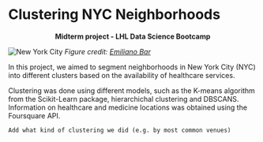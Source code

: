 # Clustering NYC Neighborhoods
<p style="text-align: center;"><b> Midterm project - LHL Data Science Bootcamp </b></p>

![New York City](figures/emiliano-bar-kheTI8pIywU-unsplash.jpg)
_Figure credit: [Emiliano Bar](https://unsplash.com/photos/kheTI8pIywU?utm_source=unsplash&utm_medium=referral&utm_content=creditShareLink)_

In this project, we aimed to segment neighborhoods in New York City (NYC) into different clusters based on the availability of healthcare services. 

Clustering was done using different models, such as the K-means algorithm from the Scikit-Learn package, hierarchichal clustering and DBSCANS. Information on healthcare and medicine locations was obtained using the Foursquare API. 

    Add what kind of clustering we did (e.g. by most common venues)